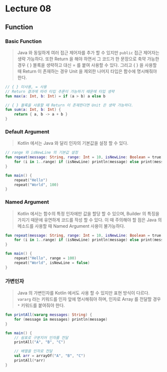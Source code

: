 # Lecture 08

## Function

### Basic Function

> Java 와 동일하게 여러 접근 제어자를 추가 할 수 있지만
> `public` 접근 제어자는 생략 가능하다.
> 또한 Return 을 해야 하면서 그 코드가 한 문장으로 축약 가능한 경우
> { } 블록을 생략하고 대신 = 를 붙여 사용할 수 있다.
> 그리고 { } 을 사용할 때 Return 이 존재하는 경우 Unit 을 제외한 나머지 타입은 함수에 명시해줘야 한다.

```kotlin
// { } 미사용, = 사용
// Return 결과에 따라 타입 추론이 가능하기 때문에 타입 생략
fun max(a: Int, b: Int) = if (a > b) a else b

// { } 블록을 사용할 때 Return 이 존재한다면 Unit 은 생략 가능하다.
fun sum(a: Int, b: Int) {
    return { a, b -> a + b }
}
```

### Default Argument

> Kotlin 에서는 Java 와 달리 인자의 기본값을 설정 할 수 있다.

```kotlin
// range 와 isNewLine 의 기본값 설정
fun repeat(message: String, range: Int = 10, isNewLine: Boolean = true) {
    for (i in 1..range) if (isNewLine) println(message) else print(message)
}

fun main() {
    repeat("Hello")
    repeat("World", 100)
}
```

### Named Argument

> Kotlin 에서는 함수의 특정 인자에만 값을 할당 할 수 있으며,
> Builder 의 특징을 가지기 때문에 유연하게 코드를 작성 할 수 있다.
> 이 때 주의해야 할 점은 Java 의 메소드를 사용할 때 Named Argument 사용이 불가능하다.

```kotlin
fun repeat(message: String, range: Int = 10, isNewLine: Boolean = true) {
    for (i in 1..range) if (isNewLine) println(message) else print(message)
}

fun main() {
    repeat("Hello", range = 100)
    repeat("World", isNewLine = false)
}
```

### 가변인자

> Java 의 가변인자를 Kotlin 에서도 사용 할 수 있지만 표현 방식이 다르다.
> `vararg` 라는 키워드를 인자 앞에 명시해줘야 하며, 인자로 Array 를 전달할 경우
> `*` 키워드를 붙여줘야 한다.

```kotlin
fun printAll(vararg messages: String) {
    for (message in messages) println(message)
}

fun main() {
    // 쉼표로 구분지어 인자를 전달
    printAll("A", "B", "C")

    // 배열을 인자로 전달
    val arr = arrayOf("A", "B", "C")
    printAll(*arr)
}
```